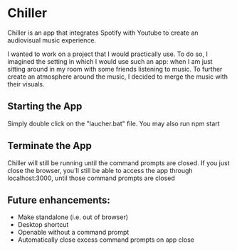 # Chiller

Chiller is an app that integrates Spotify with Youtube to create an audiovisual music experience.

I wanted to work on a project that I would practically use. To do so, I imagined the setting in which I would use such an app: when I am just sitting around in my room with some friends listening to music. To further create an atmosphere around the music, I decided to merge the music with their visuals.

## Starting the App

Simply double click on the "laucher.bat" file.
You may also run npm start

## Terminate the App

Chiller will still be running until the command prompts are closed.
If you just close the browser, you'll still be able to access the app through localhost:3000, until those command prompts are closed

## Future enhancements:

- Make standalone (i.e. out of browser)
- Desktop shortcut
- Openable without a command prompt
- Automatically close excess command prompts on app close
